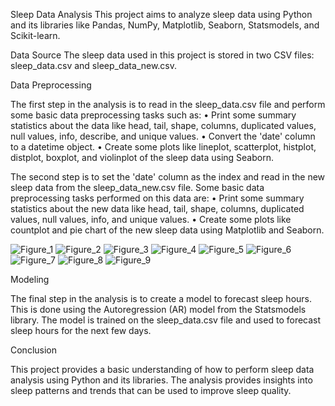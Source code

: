 Sleep Data Analysis
This project aims to analyze sleep data using Python and its libraries like Pandas, NumPy, Matplotlib, Seaborn, Statsmodels, and Scikit-learn.

Data Source
The sleep data used in this project is stored in two CSV files: sleep_data.csv and sleep_data_new.csv.

Data Preprocessing

The first step in the analysis is to read in the sleep_data.csv file and perform some basic data preprocessing tasks such as:
•	Print some summary statistics about the data like head, tail, shape, columns, duplicated values, null values, info, describe, and unique values.
•	Convert the 'date' column to a datetime object.
•	Create some plots like lineplot, scatterplot, histplot, distplot, boxplot, and violinplot of the sleep data using Seaborn.

The second step is to set the 'date' column as the index and read in the new sleep data from the sleep_data_new.csv file. Some basic data preprocessing tasks performed on this data are:
•	Print some summary statistics about the new data like head, tail, shape, columns, duplicated values, null values, info, and unique values.
•	Create some plots like countplot and pie chart of the new sleep data using Matplotlib and Seaborn.

![Figure_1](https://user-images.githubusercontent.com/112778284/227696048-90505ea1-4b6c-46d1-83fd-b8b6bf1e5aeb.png)
![Figure_2](https://user-images.githubusercontent.com/112778284/227696051-e3abf49c-6785-444c-b334-c345d835f067.png)
![Figure_3](https://user-images.githubusercontent.com/112778284/227696053-cae229cb-3a8f-42da-a73b-2385f7855726.png)
![Figure_4](https://user-images.githubusercontent.com/112778284/227696055-f7f321f3-61e8-4258-9dcb-1ecf5c66bea9.png)
![Figure_5](https://user-images.githubusercontent.com/112778284/227696056-2b3b32b9-0a43-4848-8cd4-996956fad7c9.png)
![Figure_6](https://user-images.githubusercontent.com/112778284/227696057-4d892672-7d6f-4fdb-a059-36a01f475e61.png)
![Figure_7](https://user-images.githubusercontent.com/112778284/227696058-f8a23ac9-45bc-4eac-807b-3587f847816b.png)
![Figure_8](https://user-images.githubusercontent.com/112778284/227696059-ae57c90c-07c9-4506-a3e2-32380852e8a9.png)
![Figure_9](https://user-images.githubusercontent.com/112778284/227696060-f496c90a-abe4-48e8-b0be-c70d24d3a201.png)


Modeling

The final step in the analysis is to create a model to forecast sleep hours. This is done using the Autoregression (AR) model from the Statsmodels library. The model is trained on the sleep_data.csv file and used to forecast sleep hours for the next few days.

Conclusion

This project provides a basic understanding of how to perform sleep data analysis using Python and its libraries. The analysis provides insights into sleep patterns and trends that can be used to improve sleep quality.

